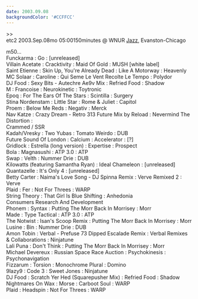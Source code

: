 ```yaml
---
date: 2003.09.08
backgroundColor: '#CCFFCC'
---
```


\>>  
etc2 2003.Sep.08mo 05:00150minutes @ WNUR [Jazz](http://www.wnur.org/), Evanston-Chicago  

m50...  
Funckarma : Go : \[unreleased\]  
Villain Acetate : Cracktivity : Maid Of Gold : MUSH \[white label\]  
Saint Etienne : Skin Up, You're Already Dead : Like A Motorway : Heavenly  
MC Solaar : Caroline : Qui Seme Le Vent Recolte Le Tempo : Polydor  
DJ Food : Sexy Bits - Autechre Ae9v Mix : Refried Food : Shadow  
M : Francoise : Neurokinetic : Toytronic  
Epoq : For The Ears Of The Stars : Scintilla : Surgery  
Stina Nordenstam : Little Star : Rome & Juliet : Capitol  
Proem : Below Me Reds : Negativ : Merck  
Nav Katze : Crazy Dream - Retro 313 Future Mix by Reload : Nevermind The Distortion :  
Crammed / SSR  
Kadah/Vresky : Two Yubas : Tomato Weirdo : DUB  
Future Sound Of London : Calcium : Accelerator : \[?\]  
Gridlock : Estrella (long version) : Expertise : Prospect  
Bola : Magnasushi : ATP 3.0 : ATP  
Swap : Velth : Nummer Drie : DUB  
Kilowatts (featuring Samantha Ryan) : Ideal Chameleon : \[unreleased\]  
Quantazelle : It's Only 4 : \[unreleased\]  
Betty Carter : Naima's Love Song - DJ Spinna Remix : Verve Remixed 2 : Verve  
Plaid : Fer : Not For Threes : WARP  
String Theory : That Girl Is Blue Shifting : Anhedonia  
Consumers Research And Development  
Phonem : Syntax : Putting The Morr Back In Morrisey : Morr  
Made : Type Tactical : ATP 3.0 : ATP  
The Notwist : Isan's Scoop Remix : Putting The Morr Back In Morrisey : Morr  
Lusine : Bin : Nummer Drie : DUB  
Amon Tobin : Verbal - Prefuse 73 Dipped Escalade Remix : Verbal Remixes & Collaborations : Ninjatune  
Lali Puna : Don't Think : Putting The Morr Back In Morrisey : Morr  
Michael Devereux : Russian Space Race Auction : Psychokinesis : Psychonavigation  
Fizzarum : Torsion : Monochrome Plural : Domino  
9lazy9 : Code 3 : Sweet Jones : Ninjatune  
DJ Food : Scratch Yer Hed (Squarepusher Mix) : Refried Food : Shadow  
Nightmares On Wax : Morse : Carboot Soul : WARP  
Plaid : Headspin : Not For Threes : WARP